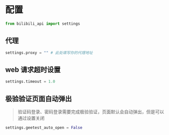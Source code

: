 # 配置

```python
from bilibili_api import settings
```

## 代理

```python
settings.proxy = "" # 此处填写你的代理地址
```

## web 请求超时设置

```python
settings.timeout = 1.0
```

## 极验验证页面自动弹出

>验证码登录、密码登录需要完成极验验证，页面默认会自动弹出，但是可以通过设置关闭

```python
settings.geetest_auto_open = False
```
